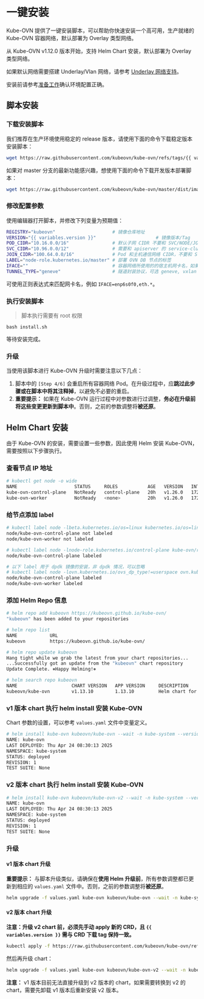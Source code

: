 # 一键安装

Kube-OVN 提供了一键安装脚本，可以帮助你快速安装一个高可用，生产就绪的 Kube-OVN 容器网络，默认部署为 Overlay 类型网络。

从 Kube-OVN v1.12.0 版本开始，支持 Helm Chart 安装，默认部署为 Overlay 类型网络。

如果默认网络需要搭建 Underlay/Vlan 网络，请参考 [Underlay 网络支持](./underlay.md)。

安装前请参考[准备工作](./prepare.md)确认环境配置正确。

## 脚本安装

### 下载安装脚本

我们推荐在生产环境使用稳定的 release 版本，请使用下面的命令下载稳定版本安装脚本：

```bash
wget https://raw.githubusercontent.com/kubeovn/kube-ovn/refs/tags/{{ variables.version }}/dist/images/install.sh
```

如果对 master 分支的最新功能感兴趣，想使用下面的命令下载开发版本部署脚本：

```bash
wget https://raw.githubusercontent.com/kubeovn/kube-ovn/master/dist/images/install.sh
```

### 修改配置参数

使用编辑器打开脚本，并修改下列变量为预期值：

```bash
REGISTRY="kubeovn"                     # 镜像仓库地址
VERSION="{{ variables.version }}"                      # 镜像版本/Tag
POD_CIDR="10.16.0.0/16"                # 默认子网 CIDR 不要和 SVC/NODE/JOIN CIDR 重叠
SVC_CIDR="10.96.0.0/12"                # 需要和 apiserver 的 service-cluster-ip-range 保持一致
JOIN_CIDR="100.64.0.0/16"              # Pod 和主机通信网络 CIDR，不要和 SVC/NODE/POD CIDR 重叠 
LABEL="node-role.kubernetes.io/master" # 部署 OVN DB 节点的标签
IFACE=""                               # 容器网络所使用的的宿主机网卡名，如果为空则使用 Kubernetes 中的 Node IP 所在网卡
TUNNEL_TYPE="geneve"                   # 隧道封装协议，可选 geneve, vxlan 或 stt，stt 需要单独编译 ovs 内核模块
```

可使用正则表达式来匹配网卡名，例如 `IFACE=enp6s0f0,eth.*`。

### 执行安装脚本

> 脚本执行需要有 root 权限

`bash install.sh`

等待安装完成。

### 升级

当使用该脚本进行 Kube-OVN 升级时需要注意以下几点：

1. 脚本中的 `[Step 4/6]` 会重启所有容器网络 Pod。在升级过程中，应**跳过此步骤或在脚本中将其注释掉**，以避免不必要的重启。
2. **重要提示：** 如果在 Kube-OVN 运行过程中对参数进行过调整，**务必在升级前将这些变更更新到脚本中**。否则，之前的参数调整将**被还原**。

## Helm Chart 安装

由于 Kube-OVN 的安装，需要设置一些参数，因此使用 Helm 安装 Kube-OVN，需要按照以下步骤执行。

### 查看节点 IP 地址

```bash
# kubectl get node -o wide
NAME                     STATUS     ROLES           AGE   VERSION   INTERNAL-IP   EXTERNAL-IP   OS-IMAGE             KERNEL-VERSION      CONTAINER-RUNTIME
kube-ovn-control-plane   NotReady   control-plane   20h   v1.26.0   172.18.0.3    <none>        Ubuntu 22.04.1 LTS   5.10.104-linuxkit   containerd://1.6.9
kube-ovn-worker          NotReady   <none>          20h   v1.26.0   172.18.0.2    <none>        Ubuntu 22.04.1 LTS   5.10.104-linuxkit   containerd://1.6.9
```

### 给节点添加 label

```bash
# kubectl label node -lbeta.kubernetes.io/os=linux kubernetes.io/os=linux --overwrite
node/kube-ovn-control-plane not labeled
node/kube-ovn-worker not labeled

# kubectl label node -lnode-role.kubernetes.io/control-plane kube-ovn/role=master --overwrite
node/kube-ovn-control-plane labeled

# 以下 label 用于 dpdk 镜像的安装，非 dpdk 情况，可以忽略
# kubectl label node -lovn.kubernetes.io/ovs_dp_type!=userspace ovn.kubernetes.io/ovs_dp_type=kernel --overwrite
node/kube-ovn-control-plane labeled
node/kube-ovn-worker labeled
```

### 添加 Helm Repo 信息

```bash
# helm repo add kubeovn https://kubeovn.github.io/kube-ovn/
"kubeovn" has been added to your repositories

# helm repo list
NAME            URL
kubeovn         https://kubeovn.github.io/kube-ovn/

# helm repo update kubeovn
Hang tight while we grab the latest from your chart repositories...
...Successfully got an update from the "kubeovn" chart repository
Update Complete. ⎈Happy Helming!⎈

# helm search repo kubeovn
NAME                    CHART VERSION   APP VERSION     DESCRIPTION
kubeovn/kube-ovn        v1.13.10        1.13.10         Helm chart for Kube-OVN
```

### v1 版本 chart 执行 helm install 安装 Kube-OVN

Chart 参数的设置，可以参考 `values.yaml` 文件中变量定义。

```bash
# helm install kube-ovn kubeovn/kube-ovn --wait -n kube-system --version {{ variables.version }}
NAME: kube-ovn
LAST DEPLOYED: Thu Apr 24 08:30:13 2025
NAMESPACE: kube-system
STATUS: deployed
REVISION: 1
TEST SUITE: None
```

### v2 版本 chart 执行 helm install 安装 Kube-OVN

```bash
# helm install kube-ovn kubeovn/kube-ovn-v2 --wait -n kube-system --version {{ variables.version }}
NAME: kube-ovn
LAST DEPLOYED: Thu Apr 24 08:30:13 2025
NAMESPACE: kube-system
STATUS: deployed
REVISION: 1
TEST SUITE: None
```

### 升级

#### v1 版本 chart 升级

**重要提示：** 与脚本升级类似，请确保在**使用 Helm 升级前**，所有参数调整都已更新到相应的 `values.yaml` 文件中。否则，之前的参数调整将**被还原**。

```bash
helm upgrade -f values.yaml kube-ovn kubeovn/kube-ovn --wait -n kube-system --version {{ variables.version }}
```

#### v2 版本 chart 升级

**注意：升级 v2 chart 前，必须先手动 apply 新的 CRD，且 `{{ variables.version }}` 需与 CRD 下载 tag 保持一致。**

```bash
kubectl apply -f https://raw.githubusercontent.com/kubeovn/kube-ovn/refs/tags/{{ variables.version }}/charts/kube-ovn-v2/crds/kube-ovn-crd.yaml
```

然后再升级 chart：

```bash
helm upgrade -f values.yaml kube-ovn kubeovn/kube-ovn-v2 --wait -n kube-system --version {{ variables.version }}
```

**注意：** v1 版本目前无法直接升级到 v2 版本的 chart，如果需要转换到 v2 的 chart，需要先卸载 v1 版本后重新安装 v2 版本。
